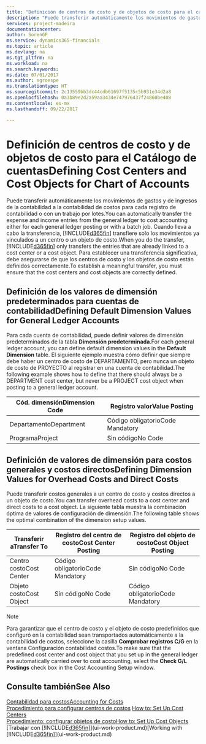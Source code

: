 ```yaml
---
title: "Definición de centros de costo y de objetos de costo para el catálogo de cuentas | Documentos de Microsoft"
description: "Puede transferir automáticamente los movimientos de gastos y de ingresos de la contabilidad a la contabilidad de costos para cada registro de contabilidad o con un trabajo por lotes. Cuando lleva a cabo la transferencia, el sistema transfiere solo los movimientos ya vinculados a un centro o un objeto de costo. Para establecer una transferencia significativa, debe asegurarse de que los centros de costo y los objetos de costo están definidos correctamente."
services: project-madeira
documentationcenter: 
author: SorenGP
ms.service: dynamics365-financials
ms.topic: article
ms.devlang: na
ms.tgt_pltfrm: na
ms.workload: na
ms.search.keywords: 
ms.date: 07/01/2017
ms.author: sgroespe
ms.translationtype: HT
ms.sourcegitcommit: 2c13559bb3dc44cdb61697f5135c5b931e34d2a8
ms.openlocfilehash: 0a3b89e2d2a59aa3434e747976437f24860be408
ms.contentlocale: es-mx
ms.lasthandoff: 09/22/2017

---
```

# <a name="defining-cost-centers-and-cost-objects-for-chart-of-accounts"></a><span data-ttu-id="8a793-105">Definición de centros de costo y de objetos de costo para el Catálogo de cuentas</span><span class="sxs-lookup"><span data-stu-id="8a793-105">Defining Cost Centers and Cost Objects for Chart of Accounts</span></span>
<span data-ttu-id="8a793-106">Puede transferir automáticamente los movimientos de gastos y de ingresos de la contabilidad a la contabilidad de costos para cada registro de contabilidad o con un trabajo por lotes.</span><span class="sxs-lookup"><span data-stu-id="8a793-106">You can automatically transfer the expense and income entries from the general ledger to cost accounting either for each general ledger posting or with a batch job.</span></span> <span data-ttu-id="8a793-107">Cuando lleva a cabo la transferencia, [!INCLUDE[d365fin](includes/d365fin_md.md)] transfiere solo los movimientos ya vinculados a un centro o un objeto de costo.</span><span class="sxs-lookup"><span data-stu-id="8a793-107">When you do the transfer, [!INCLUDE[d365fin](includes/d365fin_md.md)] only transfers the entries that are already linked to a cost center or a cost object.</span></span> <span data-ttu-id="8a793-108">Para establecer una transferencia significativa, debe asegurarse de que los centros de costo y los objetos de costo están definidos correctamente.</span><span class="sxs-lookup"><span data-stu-id="8a793-108">To establish a meaningful transfer, you must ensure that the cost centers and cost objects are correctly defined.</span></span>  

## <a name="defining-default-dimension-values-for-general-ledger-accounts"></a><span data-ttu-id="8a793-109">Definición de los valores de dimensión predeterminados para cuentas de contabilidad</span><span class="sxs-lookup"><span data-stu-id="8a793-109">Defining Default Dimension Values for General Ledger Accounts</span></span>  
<span data-ttu-id="8a793-110">Para cada cuenta de contabilidad, puede definir valores de dimensión predeterminados de la tabla **Dimensión predeterminada**.</span><span class="sxs-lookup"><span data-stu-id="8a793-110">For each general ledger account, you can define default dimension values in the **Default Dimension** table.</span></span> <span data-ttu-id="8a793-111">El siguiente ejemplo muestra cómo definir que siempre debe haber un centro de costo de DEPARTAMENTO, pero nunca un objeto de costo de PROYECTO al registrar en una cuenta de contabilidad.</span><span class="sxs-lookup"><span data-stu-id="8a793-111">The following example shows how to define that there should always be a DEPARTMENT cost center, but never be a PROJECT cost object when posting to a general ledger account.</span></span>  

|<span data-ttu-id="8a793-112">**Cód. dimensión**</span><span class="sxs-lookup"><span data-stu-id="8a793-112">**Dimension Code**</span></span>|<span data-ttu-id="8a793-113">**Registro valor**</span><span class="sxs-lookup"><span data-stu-id="8a793-113">**Value Posting**</span></span>|  
|------------------------------------------|-----------------------------------------|  
|<span data-ttu-id="8a793-114">Departamento</span><span class="sxs-lookup"><span data-stu-id="8a793-114">Department</span></span>|<span data-ttu-id="8a793-115">Código obligatorio</span><span class="sxs-lookup"><span data-stu-id="8a793-115">Code Mandatory</span></span>|  
|<span data-ttu-id="8a793-116">Programa</span><span class="sxs-lookup"><span data-stu-id="8a793-116">Project</span></span>|<span data-ttu-id="8a793-117">Sin código</span><span class="sxs-lookup"><span data-stu-id="8a793-117">No Code</span></span>|  

## <a name="defining-dimension-values-for-overhead-costs-and-direct-costs"></a><span data-ttu-id="8a793-118">Definición de valores de dimensión para costos generales y costos directos</span><span class="sxs-lookup"><span data-stu-id="8a793-118">Defining Dimension Values for Overhead Costs and Direct Costs</span></span>  
 <span data-ttu-id="8a793-119">Puede transferir costos generales a un centro de costo y costos directos a un objeto de costo.</span><span class="sxs-lookup"><span data-stu-id="8a793-119">You can transfer overhead costs to a cost center and direct costs to a cost object.</span></span> <span data-ttu-id="8a793-120">La siguiente tabla muestra la combinación óptima de valores de configuración de dimensión.</span><span class="sxs-lookup"><span data-stu-id="8a793-120">The following table shows the optimal combination of the dimension setup values.</span></span>  

|<span data-ttu-id="8a793-121">Transferir a</span><span class="sxs-lookup"><span data-stu-id="8a793-121">Transfer To</span></span>|<span data-ttu-id="8a793-122">Registro del centro de costo</span><span class="sxs-lookup"><span data-stu-id="8a793-122">Cost Center Posting</span></span>|<span data-ttu-id="8a793-123">Registro del objeto de costo</span><span class="sxs-lookup"><span data-stu-id="8a793-123">Cost Object Posting</span></span>|  
|-----------------|-------------------------|-------------------------|  
|<span data-ttu-id="8a793-124">Centro costo</span><span class="sxs-lookup"><span data-stu-id="8a793-124">Cost Center</span></span>|<span data-ttu-id="8a793-125">Código obligatorio</span><span class="sxs-lookup"><span data-stu-id="8a793-125">Code Mandatory</span></span>|<span data-ttu-id="8a793-126">Sin código</span><span class="sxs-lookup"><span data-stu-id="8a793-126">No Code</span></span>|  
|<span data-ttu-id="8a793-127">Objeto costo</span><span class="sxs-lookup"><span data-stu-id="8a793-127">Cost Object</span></span>|<span data-ttu-id="8a793-128">Sin código</span><span class="sxs-lookup"><span data-stu-id="8a793-128">No Code</span></span>|<span data-ttu-id="8a793-129">Código obligatorio</span><span class="sxs-lookup"><span data-stu-id="8a793-129">Code Mandatory</span></span>|  

> [!NOTE]  
>  <span data-ttu-id="8a793-130">Para garantizar que el centro de costo y el objeto de costo predefinidos que configuró en la contabilidad sean transportados automáticamente a la contabilidad de costos, seleccione la casilla **Comprobar registros C/G** en la ventana Configuración contabilidad costos.</span><span class="sxs-lookup"><span data-stu-id="8a793-130">To make sure that the predefined cost center and cost object that you set up in the general ledger are automatically carried over to cost accounting, select the **Check G/L Postings** check box in the Cost Accounting Setup window.</span></span>  

## <a name="see-also"></a><span data-ttu-id="8a793-131">Consulte también</span><span class="sxs-lookup"><span data-stu-id="8a793-131">See Also</span></span>  
[<span data-ttu-id="8a793-132">Contabilidad para costos</span><span class="sxs-lookup"><span data-stu-id="8a793-132">Accounting for Costs</span></span>](finance-manage-cost-accounting.md)  
<span data-ttu-id="8a793-133">[Procedimiento para configurar centros de costos](finance-how-to-set-up-cost-centers.md) </span><span class="sxs-lookup"><span data-stu-id="8a793-133">[How to: Set Up Cost Centers](finance-how-to-set-up-cost-centers.md) </span></span>  
[<span data-ttu-id="8a793-134">Procedimiento: configurar objetos de costo</span><span class="sxs-lookup"><span data-stu-id="8a793-134">How to: Set Up Cost Objects</span></span>](finance-how-to-set-up-cost-objects.md)  
<span data-ttu-id="8a793-135">[Trabajar con [!INCLUDE[d365fin](includes/d365fin_md.md)]](ui-work-product.md)</span><span class="sxs-lookup"><span data-stu-id="8a793-135">[Working with [!INCLUDE[d365fin](includes/d365fin_md.md)]](ui-work-product.md)</span></span>

